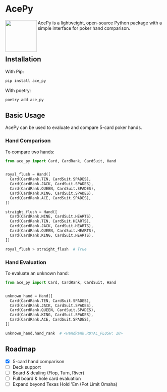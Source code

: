 
# AcePy
<img align="left" src="https://user-images.githubusercontent.com/8881202/169818987-99843287-f2cd-476b-94e3-2333bfc4ae1f.jpeg" width="100" height="100" />

AcePy is a lightweight, open-source Python package with a simple interface for poker hand comparison.

<br />
<br />

## Installation
With Pip:
```sh
pip install ace_py
```

With poetry:
```sh
poetry add ace_py
```

## Basic Usage
AcePy can be used to evaluate and compare 5-card poker hands.

### Hand Comparison
To compare two hands:
```python
from ace_py import Card, CardRank, CardSuit, Hand


royal_flush = Hand([
  Card(CardRank.TEN, CardSuit.SPADES),
  Card(CardRank.JACK, CardSuit.SPADES),
  Card(CardRank.QUEEN, CardSuit.SPADES),
  Card(CardRank.KING, CardSuit.SPADES),
  Card(CardRank.ACE, CardSuit.SPADES),
])

straight_flush = Hand([
  Card(CardRank.NINE, CardSuit.HEARTS),
  Card(CardRank.TEN, CardSuit.HEARTS),
  Card(CardRank.JACK, CardSuit.HEARTS),
  Card(CardRank.QUEEN, CardSuit.HEARTS),
  Card(CardRank.KING, CardSuit.HEARTS),
])

royal_flush > straight_flush  # True
```

### Hand Evaluation
To evaluate an unknown hand:
```python
from ace_py import Card, CardRank, CardSuit, Hand


unknown_hand = Hand([
  Card(CardRank.TEN, CardSuit.SPADES),
  Card(CardRank.JACK, CardSuit.SPADES),
  Card(CardRank.QUEEN, CardSuit.SPADES),
  Card(CardRank.KING, CardSuit.SPADES),
  Card(CardRank.ACE, CardSuit.SPADES),
])

unknown_hand.hand_rank  # <HandRank.ROYAL_FLUSH: 10>
```

## Roadmap
- [x] 5-card hand comparison
- [ ] Deck support
- [ ] Board & dealing (Flop, Turn, River)
- [ ] Full board & hole card evaluation
- [ ] Expand beyond Texas Hold 'Em (Pot Limit Omaha)
